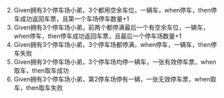 2. Given拥有3个停车场小弟，3个都用空余车位，一辆车，when停车，then停车成功返回车票，且第一个车场停车数量+1
3. Given拥有3个停车场小弟，前两个都停满最后一个有空余车位，一辆车，when停车，then停车成功返回车票，且最后一个停车场数量+1
4. Given拥有3个停车场小弟，3个停车场都停满，when停车，一辆车，then停车失败
5. Given拥有3个停车场小弟，3个停车场均停一辆车，一张有效停车票，when取车，then取车成功
6. Given拥有3个停车场小弟，第2停车场停有一辆，一张无效停车票，when取车，then取车失败
